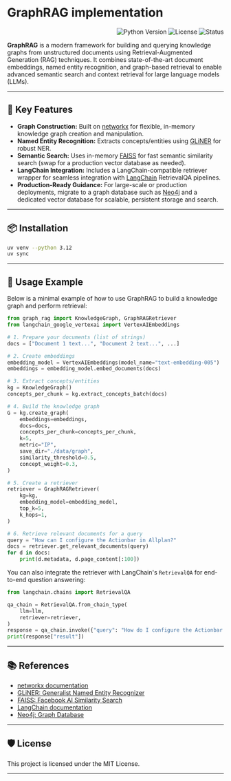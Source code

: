 # GraphRAG implementation

<p align="right">
  <img src="https://img.shields.io/badge/Python-3.12+-blue.svg" alt="Python Version">
  <img src="https://img.shields.io/badge/License-MIT-green.svg" alt="License">
  <img src="https://img.shields.io/badge/Status-Alpha-orange.svg" alt="Status">
</p>

**GraphRAG** is a modern framework for building and querying knowledge graphs from unstructured documents using Retrieval-Augmented Generation (RAG) techniques. It combines state-of-the-art document embeddings, named entity recognition, and graph-based retrieval to enable advanced semantic search and context retrieval for large language models (LLMs).

---

## 🚀 Key Features

- **Graph Construction:** Built on [networkx](https://networkx.org/) for flexible, in-memory knowledge graph creation and manipulation.
- **Named Entity Recognition:** Extracts concepts/entities using [GLiNER](https://github.com/urchade/gliner) for robust NER.
- **Semantic Search:** Uses in-memory [FAISS](https://github.com/facebookresearch/faiss) for fast semantic similarity search (swap for a production vector database as needed).
- **LangChain Integration:** Includes a LangChain-compatible retriever wrapper for seamless integration with [LangChain](https://python.langchain.com/) RetrievalQA pipelines.
- **Production-Ready Guidance:** For large-scale or production deployments, migrate to a graph database such as [Neo4j](https://neo4j.com/) and a dedicated vector database for scalable, persistent storage and search.

---

## 📦 Installation

```bash
uv venv --python 3.12
uv sync
```

---

## 📝 Usage Example

Below is a minimal example of how to use GraphRAG to build a knowledge graph and perform retrieval:

```python
from graph_rag import KnowledgeGraph, GraphRAGRetriever
from langchain_google_vertexai import VertexAIEmbeddings

# 1. Prepare your documents (list of strings)
docs = ["Document 1 text...", "Document 2 text...", ...]

# 2. Create embeddings
embedding_model = VertexAIEmbeddings(model_name="text-embedding-005")
embeddings = embedding_model.embed_documents(docs)

# 3. Extract concepts/entities
kg = KnowledgeGraph()
concepts_per_chunk = kg.extract_concepts_batch(docs)

# 4. Build the knowledge graph
G = kg.create_graph(
	embeddings=embeddings,
	docs=docs,
	concepts_per_chunk=concepts_per_chunk,
	k=5,
	metric="IP",
	save_dir="./data/graph",
	similarity_threshold=0.5,
	concept_weight=0.3,
)

# 5. Create a retriever
retriever = GraphRAGRetriever(
	kg=kg,
	embedding_model=embedding_model,
	top_k=5,
	k_hops=1,
)

# 6. Retrieve relevant documents for a query
query = "How can I configure the Actionbar in Allplan?"
docs = retriever.get_relevant_documents(query)
for d in docs:
	print(d.metadata, d.page_content[:100])
```

You can also integrate the retriever with LangChain's `RetrievalQA` for end-to-end question answering:

```python
from langchain.chains import RetrievalQA

qa_chain = RetrievalQA.from_chain_type(
	llm=llm,
	retriever=retriever,
)
response = qa_chain.invoke({"query": "How do I configure the Actionbar in Allplan?"})
print(response["result"])
```

---

## 📚 References

- [networkx documentation](https://networkx.org/)
- [GLiNER: Generalist Named Entity Recognizer](https://github.com/urchade/gliner)
- [FAISS: Facebook AI Similarity Search](https://github.com/facebookresearch/faiss)
- [LangChain documentation](https://python.langchain.com/)
- [Neo4j: Graph Database](https://neo4j.com/)

---

## 🛡️ License

This project is licensed under the MIT License.

---
